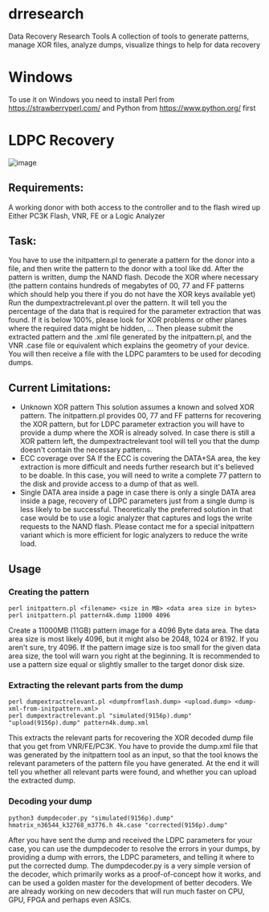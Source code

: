 # drresearch
Data Recovery Research Tools
A collection of tools to generate patterns, manage XOR files, analyze dumps, visualize things to help for data recovery

# Windows
To use it on Windows you need to install Perl from https://strawberryperl.com/ and Python from https://www.python.org/ first

# LDPC Recovery
![image](https://github.com/thesourcerer8/drresearch/assets/6086693/f9aaa023-7f22-432e-8b00-c4b5a64dac9a)

## Requirements:
A working donor with both access to the controller and to the flash wired up
Either PC3K Flash, VNR, FE or a Logic Analyzer

## Task:
You have to use the initpattern.pl to generate a pattern for the donor into a file, and then write the pattern to the donor with a tool like dd.
After the pattern is written, dump the NAND flash.
Decode the XOR where necessary (the pattern contains hundreds of megabytes of 00, 77 and FF patterns which should help you there if you do not have the XOR keys available yet)
Run the dumpextractrelevant.pl over the pattern. It will tell you the percentage of the data that is required for the parameter extraction that was found. If it is below 100%, please look for XOR problems or other planes where the required data might be hidden, …
Then please submit the extracted pattern and the .xml file generated by the initpattern.pl, and the VNR .case file or equivalent which explains the geometry of your device.
You will then receive a file with the LDPC paramters to be used for decoding dumps.


## Current Limitations:
* Unknown XOR pattern
This solution assumes a known and solved XOR pattern. The initpattern.pl provides 00, 77 and FF patterns for recovering the XOR pattern, but for LDPC parameter extraction you will have to provide a dump where the XOR is already solved. In case there is still a XOR pattern left, the dumpextractrelevant tool will tell you that the dump doesn't contain the necessary patterns.
* ECC coverage over SA
If the ECC is covering the DATA+SA area, the key extraction is more difficult and needs further research but it's believed to be doable. In this case, you will need to write a complete 77 pattern to the disk and provide access to a dump of that as well.
* Single DATA area inside a page 
in case there is only a single DATA area inside a page, recovery of LDPC parameters just from a single dump is less likely to be successful. Theoretically the preferred solution in that case would be to use a logic analyzer that captures and logs the write requests to the NAND flash. Please contact me for a special initpattern variant which is more efficient for logic analyzers to reduce the write load.

## Usage

### Creating the pattern

```
perl initpattern.pl <filename> <size in MB> <data area size in bytes>
perl initpattern.pl pattern4k.dump 11000 4096
```
Create a 11000MB (11GB) pattern image for a 4096 Byte data area. The data area size is most likely 4096, but it might also be 2048, 1024 or 8192. If you aren't sure, try 4096. If the pattern image size is too small for the given data area size, the tool will warn you right at the beginning. It is recommended to use a pattern size equal or slightly smaller to the target donor disk size.

### Extracting the relevant parts from the dump

```
perl dumpextractrelevant.pl <dumpfromflash.dump> <upload.dump> <dump-xml-from-initpattern.xml>
perl dumpextractrelevant.pl "simulated(9156p).dump" "upload(9156p).dump" pattern4k.dump.xml
```
This extracts the relevant parts for recovering the XOR decoded dump file that you get from VNR/FE/PC3K. You have to provide the dump.xml file that was generated by the initpattern tool as an input, so that the tool knows the relevant parameters of the pattern file you have generated. At the end it will tell you whether all relevant parts were found, and whether you can upload the extracted dump.

### Decoding your dump

```
python3 dumpdecoder.py "simulated(9156p).dump" hmatrix_n36544_k32768_m3776.h 4k.case "corrected(9156p).dump"
```
After you have sent the dump and received the LDPC parameters for your case, you can use the dumpdecoder to resolve the errors in your dumps, by providing a dump with errors, the LDPC parameters, and telling it where to put the corrected dump.
The dumpdecoder.py is a very simple version of the decoder, which primarily works as a proof-of-concept how it works, and can be used a golden master for the development of better decoders. We are already working on new decoders that will run much faster on CPU, GPU, FPGA and perhaps even ASICs.
